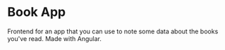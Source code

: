# Book App #

Frontend for an app that you can use to note some data about the books
you've read. Made with Angular.
